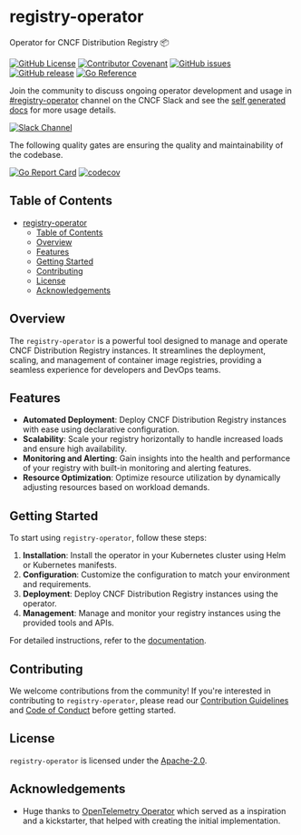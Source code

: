 # registry-operator

Operator for CNCF Distribution Registry 📦

[![GitHub License](https://img.shields.io/github/license/registry-operator/registry-operator)][license]
[![Contributor Covenant](https://img.shields.io/badge/Contributor%20Covenant-2.1-4baaaa.svg)](code_of_conduct.md)
[![GitHub issues](https://img.shields.io/github/issues/registry-operator/registry-operator)](https://github.com/registry-operator/registry-operator/issues)
[![GitHub release](https://img.shields.io/github/release/registry-operator/registry-operator)](https://GitHub.com/registry-operator/registry-operator/releases/)
[![Go Reference](https://pkg.go.dev/badge/github.com/registry-operator/registry-operator)](https://pkg.go.dev/github.com/registry-operator/registry-operator)

Join the community to discuss ongoing operator development and usage in [#registry-operator](https://cloud-native.slack.com/archives/C06P7RC8857) channel on the CNCF Slack and see the [self generated docs](https://pkg.go.dev/github.com/registry-operator/registry-operator) for more usage details.

[![Slack Channel](https://img.shields.io/badge/Slack-CNCF-4A154B?logo=slack)](https://cloud-native.slack.com/archives/C06P7RC8857)

The following quality gates are ensuring the quality and maintainability of the codebase.

[![Go Report Card](https://goreportcard.com/badge/github.com/registry-operator/registry-operator)](https://goreportcard.com/report/github.com/registry-operator/registry-operator)
[![codecov](https://codecov.io/gh/registry-operator/registry-operator/graph/badge.svg?token=TDD92A90UE)](https://codecov.io/gh/registry-operator/registry-operator)

## Table of Contents

- [registry-operator](#registry-operator)
  - [Table of Contents](#table-of-contents)
  - [Overview](#overview)
  - [Features](#features)
  - [Getting Started](#getting-started)
  - [Contributing](#contributing)
  - [License](#license)
  - [Acknowledgements](#acknowledgements)

## Overview

The `registry-operator` is a powerful tool designed to manage and operate CNCF Distribution Registry instances. It streamlines the deployment, scaling, and management of container image registries, providing a seamless experience for developers and DevOps teams.

## Features

- **Automated Deployment**: Deploy CNCF Distribution Registry instances with ease using declarative configuration.
- **Scalability**: Scale your registry horizontally to handle increased loads and ensure high availability.
- **Monitoring and Alerting**: Gain insights into the health and performance of your registry with built-in monitoring and alerting features.
- **Resource Optimization**: Optimize resource utilization by dynamically adjusting resources based on workload demands.

## Getting Started

To start using `registry-operator`, follow these steps:

1. **Installation**: Install the operator in your Kubernetes cluster using Helm or Kubernetes manifests.
2. **Configuration**: Customize the configuration to match your environment and requirements.
3. **Deployment**: Deploy CNCF Distribution Registry instances using the operator.
4. **Management**: Manage and monitor your registry instances using the provided tools and APIs.

For detailed instructions, refer to the [documentation][documentation].

## Contributing

We welcome contributions from the community! If you're interested in contributing to `registry-operator`, please read our [Contribution Guidelines](CONTRIBUTING.md) and [Code of Conduct](CODE_OF_CONDUCT.md) before getting started.

## License

`registry-operator` is licensed under the [Apache-2.0][license].

## Acknowledgements

- Huge thanks to [OpenTelemetry Operator](https://github.com/open-telemetry/opentelemetry-operator) which served as a inspiration and a kickstarter, that helped with creating the initial implementation.

<!-- Resources -->

[documentation]: https://registry-operator.github.io/docs
[license]: https://github.com/registry-operator/registry-operator/blob/main/LICENSE
